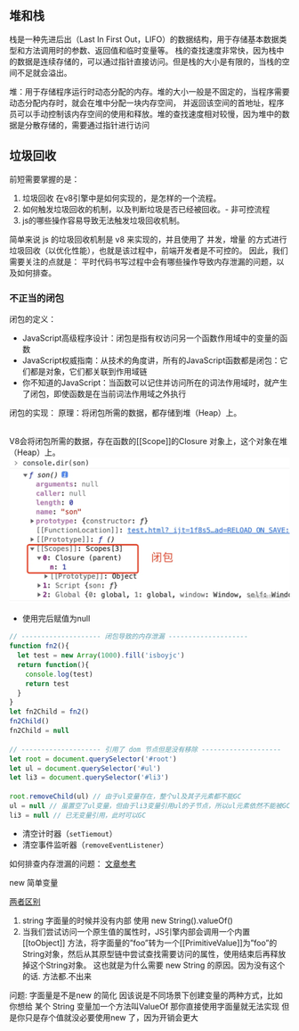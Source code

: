 ## 堆和栈
栈是一种先进后出（Last In First Out，LIFO）的数据结构，用于存储基本数据类型和方法调用时的参数、返回值和临时变量等。
栈的查找速度非常快，因为栈中的数据是连续存储的，可以通过指针直接访问。但是栈的大小是有限的，当栈的空间不足就会溢出。

堆：用于存储程序运行时动态分配的内存。堆的大小一般是不固定的，当程序需要动态分配内存时，就会在堆中分配一块内存空间，
并返回该空间的首地址，程序员可以手动控制该内存空间的使用和释放。堆的查找速度相对较慢，因为堆中的数据是分散存储的，需要通过指针进行访问



## 垃圾回收
前短需要掌握的是：
1. 垃圾回收 在v8引擎中是如何实现的，是怎样的一个流程。
2. 如何触发垃圾回收的机制，以及判断垃圾是否已经被回收。- 非可控流程
3. js的哪些操作容易导致无法触发垃圾回收机制。


简单来说 js 的垃圾回收机制是 v8 来实现的，并且使用了 并发，增量 的方式进行垃圾回收（以优化性能），也就是该过程中，前端开发者是不可控的。
因此，我们需要关注的点就是： 平时代码书写过程中会有哪些操作导致内存泄漏的问题，以及如何排查。


### 不正当的闭包
闭包的定义：
- JavaScript高级程序设计：闭包是指有权访问另一个函数作用域中的变量的函数
- JavaScript权威指南：从技术的角度讲，所有的JavaScript函数都是闭包：它们都是对象，它们都关联到作用域链
- 你不知道的JavaScript：当函数可以记住并访问所在的词法作用域时，就产生了闭包，即使函数是在当前词法作用域之外执行

闭包的实现：
原理：将闭包所需的数据，都存储到堆（Heap）上。

<br />
V8会将闭包所需的数据，存在函数的[[Scope]]的Closure 对象上，这个对象在堆（Heap）上。

<img src="../asset/display/closure.webp">

- 使用完后赋值为null
```js
// -------------------- 闭包导致的内存泄漏 --------------------
function fn2(){
  let test = new Array(1000).fill('isboyjc')
  return function(){
    console.log(test)
    return test
  }
}
let fn2Child = fn2()
fn2Child()
fn2Child = null

// -------------------- 引用了 dom 节点但是没有移除 --------------------
let root = document.querySelector('#root')
let ul = document.querySelector('#ul')
let li3 = document.querySelector('#li3')

root.removeChild(ul) // 由于ul变量存在，整个ul及其子元素都不能GC
ul = null // 虽置空了ul变量，但由于li3变量引用ul的子节点，所以ul元素依然不能被GC
li3 = null // 已无变量引用，此时可以GC
```
- 清空计时器（`setTiemout`）
- 清空事件监听器（`removeEventListener`）


如何排查内存泄漏的问题： [文章参考](https://juejin.cn/post/6984188410659340324#heading-12)



new  简单变量

[两者区别](https://developer.aliyun.com/article/780342)

1. string 字面量的时候并没有内部 使用 new String().valueOf()
2. 当我们尝试访问一个原生值的属性时，JS引擎内部会调用一个内置[[toObject]] 方法，将字面量的”foo”转为一个[[PrimitiveValue]]为”foo”的String对象，然后从其原型链中尝试查找需要访问的属性，使用结束后再释放掉这个String对象。
这也就是为什么需要 new String 的原因。因为没有这个的话. 方法都.不出来

问题: 字面量是不是new 的简化
因该说是不同场景下创建变量的两种方式，比如你想给 某个 String 变量加一个方法叫ValueOf 那你直接使用字面量就无法实现
但是你只是存个值就没必要使用new 了，因为开销会更大
